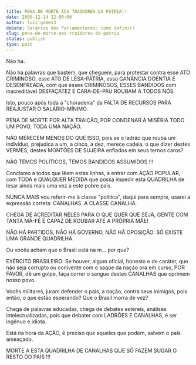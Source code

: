 ```yaml
---
title: PENA DE MORTE AOS TRAIDORES DA PÁTRIA!!
date: 2006-12-14 22:00:00
author: luiz.gomes3
debate: Salários dos Parlamentares: como definir?
slug: pena-de-morte-aos-traidores-da-patria
status: publish 
type: post
---
```


Não há.  

Não há palavras que bastem, que cheguem, para protestar contra esse ATO CRIMINOSO, esse ATO DE LESA-PÁTRIA, essa GANÃNCIA DOENTIA E DESENFREADA, com que esses CRIMINOSOS, ESSES BANDIDOS com inacreditável DESFAÇATEZ E CARA-DE-PAU ROUBAM A TODOS NÓS.  

Isto, pouco após toda a "choradeira" da FALTA DE RECURSOS PARA REAJUSTAR O SALÁRIO-MÍNIMO.  

PENA DE MORTE POR ALTA TRAIÇÃO, POR CONDENAR À MISÉRIA TODO UM POVO, TODA UMA NAÇÃO.  

NÃO MERECEM MENOS DO QUE ISSO, pois se o ladrão que rouba um indivíduo, prejudica a um, a cinco, a dez, merece cadeia, o que dizer destes VERMES, destes MONTÕES DE SUJEIRA enfiados em seus ternos caros?  

NÃO TEMOS POLÍTICOS, TEMOS BANDIDOS ASSUMIDOS !!!  

Conclamo a todos que lêem estas linhas, a entrar com AÇÃO POPULAR, com TODA e QUALQUER MEDIDA que possa impedir esta QUADRILHA de lesar ainda mais uma vez a este pobre país.  

NUNCA MAIS vou referir-me à classe "política", daqui para sempre, usarei a expressão correta: CANALHAS. A CLASSE CANALHA.  

CHEGA DE ACREDITAR NELES PARA O QUE QUER QUE SEJA, GENTE COM TANTA MÁ-FÉ É CAPAZ DE ROUBAR ATÉ A PRÓPRIA MÃE!  

NÃO HÁ PARTIDOS, NÃO HÁ GOVERNO, NÃO HÁ OPOSIÇÃO: SÓ EXISTE UMA GRANDE QUADRILHA.  

Ou vocês acham que o Brasil está na m... por que?  

EXÉRCITO BRASILEIRO: Se houver, algum oficial, honesto e de caráter, que não seja corrupto ou conivente com o saque da nação ora em curso, POR FAVOR, dê um golpe, faça correr o sangue destes CANALHAS que oprimem nosso povo.  

Vocês militares, juram defender o país, a nação, contra seus inimigos, pois então, o que estão esperando? Que o Brasil morra de vez?  

Chega de palavras educadas, chega de debates estéreis, análises intelectualizadas, pois que debater com LADRÕES E CANALHAS, é ser ingênuo e idiota.  

Está na hora da AÇÃO, é preciso que aqueles que podem, salvem o país ameaçado.  

MORTE A ESTA QUADRILHA DE CANALHAS QUE SÓ FAZEM SUGAR O RESTO DO PAÍS !!!

